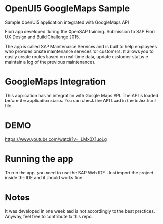 # OpenUI5 GoogleMaps Sample
Sample OpenUI5 application integrated with GoogleMaps API

Fiori app developed during the OpenSAP training.
Submission to SAP Fiori UX Design and Build Challenge 2015.

The app is called SAP Maintenance Services and is built to help employees who provides onsite maintenance services for customers. It allows you to easily create routes based on real-time data, update customer status e maintain a log of the previous maintenances.


# GoogleMaps Integration
This application has an integration with Google Maps API. The API is loaded before the application starts.
You can check the API Load in the index.html file.

# DEMO
https://www.youtube.com/watch?v=_LMx0X1uoLg 

# Running the app
To run the app, you need to use the SAP Web IDE. Just import the project inside the IDE and it should works fine.

# Notes
It was developed in one week and is not accordingly to the best practices. Anyway, feel free to contribute to this repo.
